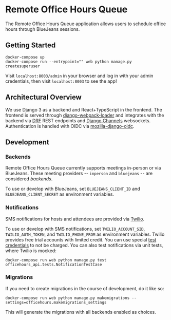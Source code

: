 # Remote Office Hours Queue

The Remote Office Hours Queue application allows users to schedule office hours through BlueJeans sessions.

## Getting Started

```
docker-compose up
docker-compose run --entrypoint="" web python manage.py createsuperuser
```

Visit `localhost:8003/admin` in your browser and log in with your admin credentials, then visit `localhost:8003` to see the app!

## Architectural Overview

We use Django 3 as a backend and React+TypeScript in the frontend. The frontend is served through [django-webpack-loader](https://github.com/owais/django-webpack-loader) and integrates with the backend via [DRF](https://www.django-rest-framework.org/) REST endpoints and [Django Channels](https://channels.readthedocs.io/en/latest/) websockets. Authentication is handled with OIDC via [mozilla-django-oidc](https://github.com/mozilla/mozilla-django-oidc).

## Development

### Backends

Remote Office Hours Queue currently supports meetings in-person or via BlueJeans. These meeting providers -- `inperson` and `bluejeans` -- are considered *backends*.

To use or develop with BlueJeans, set `BLUEJEANS_CLIENT_ID` and `BLUEJEANS_CLIENT_SECRET` as environment variables.

### Notifications

SMS notifications for hosts and attendees are provided via [Twilio](https://www.twilio.com/).

To use or develop with SMS notifications, set `TWILIO_ACCOUNT_SID`, `TWILIO_AUTH_TOKEN`, and `TWILIO_PHONE_FROM` as environment variables. Twilio provides free trial accounts with limited credit. You can use special [test credentials](https://www.twilio.com/docs/iam/test-credentials) to not be charged. You can also test notifications via unit tests, where Twilio is mocked: 
```
docker-compose run web python manage.py test officehours_api.tests.NotificationTestCase
```

### Migrations

If you need to create migrations in the course of development, do it like so:
```
docker-compose run web python manage.py makemigrations --settings=officehours.makemigrations_settings
```

This will generate the migrations with all backends enabled as choices.
